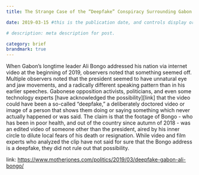 ```yaml
---
title: The Strange Case of the “Deepfake” Conspiracy Surrounding Gabon’s President

date: 2019-03-15 #this is the publication date, and controls display order.

# description: meta description for post.

category: brief
brandmark: true
---
```


When Gabon’s longtime leader Ali Bongo addressed his nation via internet video at the beginning of 2019, observers noted that something seemed off. Multiple observers noted that the president seemed to have unnatural eye and jaw movements, and a radically different speaking pattern than in his earlier speeches. Gabonese opposition activists, politicians, and even some technology experts [have acknowledged the possibility][link] that the video could have been a so-called “deepfake,” a deliberately doctored video or image of a person that shows them doing or saying something which never actually happened or was said. The claim is that the footage of Bongo - who has been in poor health, and out of the country since autumn of 2018 - was an edited video of someone other than the president, aired by his inner circle to dilute local fears of his death or resignation. While video and film experts who analyzed the clip have not said for sure that the Bongo address is a deepfake, they did not rule out that possibility.

link: https://www.motherjones.com/politics/2019/03/deepfake-gabon-ali-bongo/
